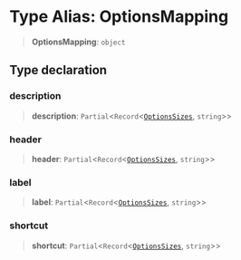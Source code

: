 # Type Alias: OptionsMapping

> **OptionsMapping**: `object`

## Type declaration

### description

> **description**: `Partial`\<`Record`\<[`OptionsSizes`](OptionsSizes.md), `string`\>\>

### header

> **header**: `Partial`\<`Record`\<[`OptionsSizes`](OptionsSizes.md), `string`\>\>

### label

> **label**: `Partial`\<`Record`\<[`OptionsSizes`](OptionsSizes.md), `string`\>\>

### shortcut

> **shortcut**: `Partial`\<`Record`\<[`OptionsSizes`](OptionsSizes.md), `string`\>\>
